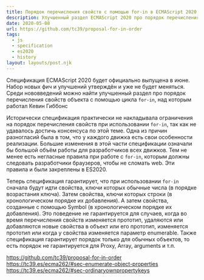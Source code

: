 ```yaml
---
title: Порядок перечисления свойств с помощью for-in в ECMAScript 2020
description: Улучшенный раздел ECMAScript 2020 про порядок перечисления свойств объекта с помощью цикла for-in
date: 2020-05-08
url: https://github.com/tc39/proposal-for-in-order
tags:
  - js
  - specification
  - es2020
  - history
layout: layouts/post.njk
---
```

Спецификация ECMAScript 2020 будет официально выпущена в июне. Набор новых фич и улучшений утверждён и уже не будет меняться. Среди нововведений можно найти улучшенный раздел про порядок перечисления свойств объекта с помощью цикла `for-in`, над которым работал Кевин Гиббонс

Исторически спецификация практически не накладывала ограничения на порядок перечисления свойств при использовании `for-in`, так как не удавалось достичь консенсуса по этой теме. Одна из причин разногласий была в том, что у каждого движка есть свои особенности реализации. Большие изменения в этой части спецификации означали бы большой объём работы для разработчиков всех движков. Тем не менее есть негласные правила при работе c `for-in`, которым должны следовать разработчики браузеров, чтобы не сломать web. Эти правила и были закреплены в ES2020.

Теперь спецификация гарантирует, что при использовании `for-in` сначала будут идти свойства, ключи которых обычные числа (в порядке возрастания ключа). Затем свойства, ключи которых строки (в хронологическом порядке их добавления). А затем свойства, созданные с помощью Symbol (в хронологическом порядке их добавления). Это поведение не гарантируется для случаев, когда во время перечисления свойств изменяется прототип, удаляются или добавляются новые свойства в объект или его прототип, изменяется прототип или когда у свойства изменяется параметр enumerable. Также спецификация гарантирует порядок только для обычных объектов, то есть порядок не гарантируется для Proxy, Array, arguments и т.п.

https://github.com/tc39/proposal-for-in-order
https://tc39.es/ecma262/#sec-enumerate-object-properties
https://tc39.es/ecma262/#sec-ordinaryownpropertykeys
